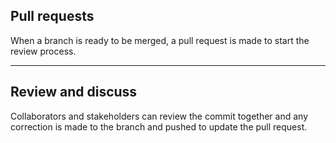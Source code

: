
## Pull requests

When a branch is ready to be merged, a pull request is made to start the review process.

---

## Review and discuss

Collaborators and stakeholders can review the commit together and any correction is made to the branch and pushed to update the pull request.
